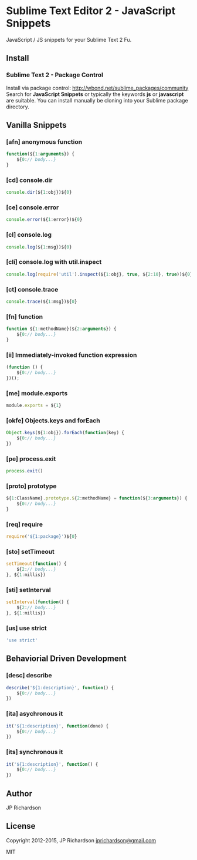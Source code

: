 Sublime Text Editor 2 - JavaScript Snippets
===========================================

JavaScript / JS snippets for your Sublime Text 2 Fu.


Install
-------

### Sublime Text 2 - Package Control

Install via package control: http://wbond.net/sublime_packages/community Search for **JavaScript Snippets** or typically the keywords **js** or **javascript** are suitable. You can install manually be cloning into your Sublime package directory.




Vanilla Snippets
--------

### [afn] anonymous function

```javascript
function(${1:arguments}) {
	${0:// body...}
}
```


### [cd] console.dir

```javascript
console.dir(${1:obj})${0}
```


### [ce] console.error

```javascript
console.error(${1:error})${0}
```


### [cl] console.log

```javascript
console.log(${1:msg})${0}
```


### [cli] console.log with util.inspect

```javascript
console.log(require('util').inspect(${1:obj}, true, ${2:10}, true))${0}
```


### [ct] console.trace

```javascript
console.trace(${1:msg})${0}
```


### [fn] function

```javascript
function ${1:methodName}(${2:arguments}) {
	${0:// body...}
}
```

### [ii] Immediately-invoked function expression

```javascript
(function () {
	${0:// body...}
})();
```


### [me] module.exports

```javascript
module.exports = ${1}
```


### [okfe] Objects.keys and forEach

```js
Object.keys(${1:obj}).forEach(function(key) {
	${0:// body...}
})
```


### [pe] process.exit

```javascript
process.exit()
```


### [proto] prototype

```javascript
${1:ClassName}.prototype.${2:methodName} = function(${3:arguments}) {
	${0:// body...}
}
```


### [req] require

```javascript
require('${1:package}')${0}
```


### [sto] setTimeout

```javascript
setTimeout(function() {
	${2:// body...}
}, ${1:millis})
```


### [sti] setInterval

```javascript
setInterval(function() {
	${2:// body...}
}, ${1:millis})
```


### [us] use strict

```javascript
'use strict'
```



Behaviorial Driven Development
------------------------------

### [desc] describe

```javascript
describe('${1:description}', function() {
	${0:// body...}
})
```


### [ita] asychronous it

```javascript
it('${1:description}', function(done) {
	${0:// body...}
})
```


### [its] synchronous it

```javascript
it('${1:description}', function() {
	${0:// body...}
})
```



Author
------

JP Richardson



License
-------

Copyright 2012-2015, JP Richardson  <jprichardson@gmail.com>

MIT
